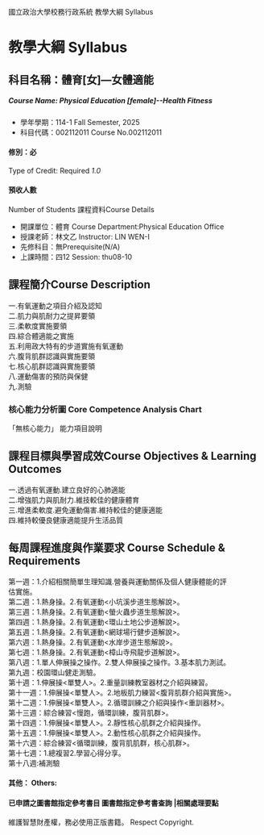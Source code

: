 國立政治大學校務行政系統 教學大綱 Syllabus
# 教學大綱 Syllabus
##  科目名稱：體育[女]—女體適能
#####  Course Name: Physical Education [female]--Health Fitness
  * 學年學期：114-1 Fall Semester, 2025 
  * 科目代碼：002112011 Course No.002112011
#### 修別：必
Type of Credit: Required 
_1.0_
#### 預收人數
Number of Students
課程資料Course Details
  * 開課單位：體育 Course Department:Physical Education Office 
  * 授課老師：林文乙 Instructor: LIN WEN-I 
  * 先修科目：無Prerequisite(N/A)
  * 上課時間：四12 Session: thu08-10
##  課程簡介Course Description
一.有氧運動之項目介紹及認知  
二.肌力與肌耐力之提昇要領  
三.柔軟度實施要領  
四.綜合體適能之實施  
五.利用政大特有的步道實施有氧運動  
六.腹背肌群認識與實施要領  
七.核心肌群認識與實施要領  
八.運動傷害的預防與保健  
九.測驗
###  核心能力分析圖 Core Competence Analysis Chart
「無核心能力」 
能力項目說明
##  課程目標與學習成效Course Objectives & Learning Outcomes 
一.透過有氧運動.建立良好的心肺適能  
二.增強肌力與肌耐力.維技較佳的健康體育  
三.增進柔軟度.避免運動傷害.維持較佳的健康適能  
四.維持較優良健康適能提升生活品質
##  每周課程進度與作業要求 Course Schedule & Requirements
第一週：1.介紹相關簡單生理知識.營養與運動關係及個人健康體能的評   
估實施。   
第二週：1.熱身操。2.有氧運動<小坑溪步道生態解說>。   
第三週：1.熱身操。2.有氧運動<螢火蟲步道生態解說>。   
第四週：1.熱身操。2.有氧運動<環山土地公步道解說>。   
第五週：1.熱身操。2.有氧運動<網球場行健步道解說>。   
第六週：1.熱身操。2.有氧運動<水岸步道生態解說>。   
第七週：1.熱身操。2.有氧運動<樟山寺飛龍步道解說>。   
第八週：1.單人伸展操之操作。2.雙人伸展操之操作。3.基本肌力測試。   
第九週：校園環山健走測驗。   
第十週：1.伸展操<單雙人>。2.重量訓練教室器材之介紹與練習。   
第十一週：1.伸展操<單雙人>。2.地板肌力練習<腹背肌群介紹與實施>。   
第十二週：1.伸展操<單雙人>。2.循環訓練之介紹與操作<重訓器材>。   
第十三週：綜合練習<慢跑，循環訓練，腹背肌群>。   
第十四週：1.伸展操<單雙人>。2.靜性核心肌群之介紹與操作。   
第十五週：1.伸展操<單雙人>。2.動性核心肌群之介紹與操作。   
第十六週：綜合練習<循環訓練，腹背肌肌群，核心肌群>。   
第十七週：1.總複習2.學習心得分享。   
第十八週:補測驗
####  其他： Others:
####  已申請之圖書館指定參考書目  圖書館指定參考書查詢 |相關處理要點
維護智慧財產權，務必使用正版書籍。 Respect Copyright.